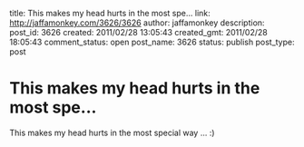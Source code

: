 title: This makes my head hurts in the most spe...
link: http://jaffamonkey.com/3626/3626
author: jaffamonkey
description: 
post_id: 3626
created: 2011/02/28 13:05:43
created_gmt: 2011/02/28 18:05:43
comment_status: open
post_name: 3626
status: publish
post_type: post

# This makes my head hurts in the most spe...

This makes my head hurts in the most special way ... :)